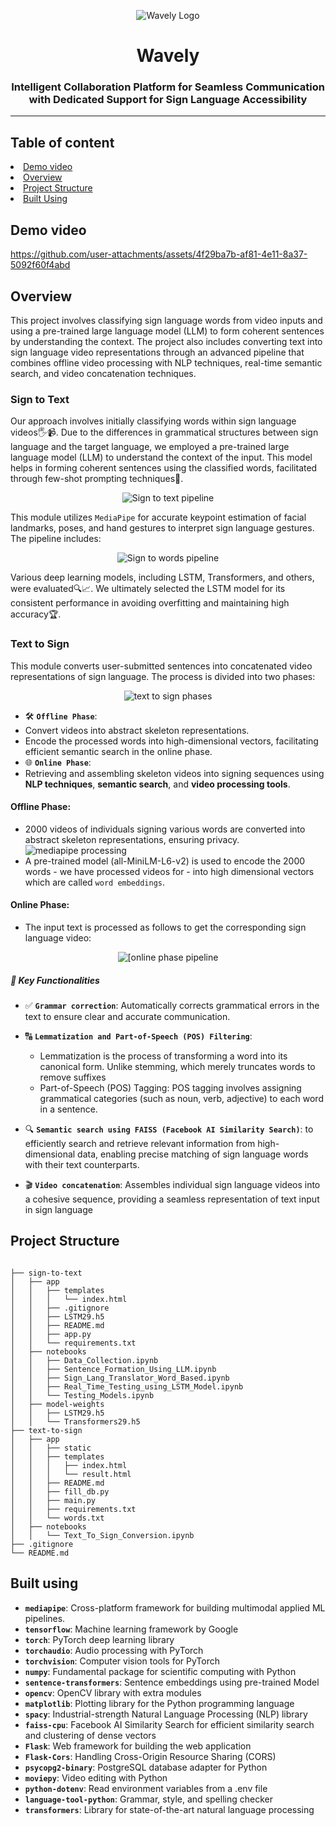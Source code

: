 


<p align="center">
  <img src="https://github.com/user-attachments/assets/c160f8fe-827a-4eef-b20d-2bed7090095f" alt="Wavely Logo" />
</p>
  <h1 align="center">Wavely</h1>
  
  <h3 align="center">  Intelligent Collaboration Platform for Seamless Communication with Dedicated Support for Sign Language Accessibility</h3>
<hr>
<h2> Table of content </h2>
<li><a href="#0">Demo video</a></li>
<li><a href="#1">Overview</a> </li>
<li><a href="#2">Project Structure</a></li>
<li><a href="#3">Built Using</a></li>

<h2 id ="0">Demo video</h2>

https://github.com/user-attachments/assets/4f29ba7b-af81-4e11-8a37-5092f60f4abd

<h2 id ="1"> Overview </h2>
This project involves classifying sign language words from video inputs and using a pre-trained large language model (LLM) to form coherent sentences by understanding the context. The project also includes converting text into sign language video representations through an advanced pipeline that combines offline video processing with NLP techniques, real-time semantic search, and video concatenation techniques.

### Sign to Text
Our approach involves initially classifying words within sign language videos🖐️📹. Due to the differences in grammatical structures between sign language and the target language, we employed a pre-trained large language model (LLM) to understand the context of the input. This model helps in forming coherent sentences using the classified words, facilitated through few-shot prompting techniques🎯.

<p align="center">
  <img src="https://github.com/user-attachments/assets/5257fa66-4cb1-4f2b-8b0d-2494a74c1637" alt="Sign to text pipeline" />
</p>


This module utilizes `MediaPipe` for accurate keypoint estimation of facial landmarks, poses, and hand gestures to interpret sign language gestures. The pipeline includes:

<p align="center">
  <img src="https://github.com/user-attachments/assets/7f441c58-5319-4f71-b98d-595bfddce047" alt="Sign to words pipeline" />
</p>

Various deep learning models, including LSTM, Transformers, and others, were evaluated🔍📈. We ultimately selected the LSTM model for its consistent performance in avoiding overfitting and maintaining high accuracy🏆.

### Text to Sign

This module converts user-submitted sentences into concatenated video representations of sign language. The process is divided into two phases:

<p align="center">
  <img src="https://github.com/user-attachments/assets/a88161c3-48a3-4d89-991a-6aa330459480" alt="text to sign phases" />
</p>

-  🛠️ **`Offline Phase`**:
  - Convert videos into abstract skeleton representations.
  - Encode the processed words into high-dimensional vectors, facilitating efficient semantic search in the online phase.
-  🌐 **`Online Phase`**:
  - Retrieving and assembling skeleton videos into signing sequences using **NLP techniques**, **semantic search**, and **video processing tools**.
  
#### Offline Phase: 
  - 2000 videos of individuals signing various words are converted into abstract skeleton representations, ensuring privacy.
![mediapipe processing](https://github.com/user-attachments/assets/a8be3543-bd0d-48d4-a84d-f93c025ccec1)
  - A pre-trained model (all-MiniLM-L6-v2) is used to encode the 2000 words - we have processed videos for - into high dimensional vectors which are called `word embeddings`.
#### Online Phase:
- The input text is processed as follows to get the corresponding sign language video:

<p align="center">
  <img src="https://github.com/user-attachments/assets/936461db-eb46-4fa8-9833-0340120b98bd" alt="[online phase pipeline" />
</p>

##### 🔑 Key Functionalities

- ✅ **`Grammar correction`**: Automatically corrects grammatical errors in the text to ensure clear and accurate communication.
      
- 🔠 **`Lemmatization and Part-of-Speech (POS) Filtering`**: 
  - Lemmatization is the process of transforming a word into its canonical form. Unlike stemming, which merely truncates words to remove suffixes
  - Part-of-Speech (POS) Tagging: POS tagging involves assigning grammatical categories (such as noun, verb, adjective) to each word in a sentence.
          
- 🔍 **`Semantic search using FAISS (Facebook AI Similarity Search)`**:  to efficiently search and retrieve relevant information from high-dimensional data, enabling precise matching of sign language words with their text counterparts.
      
- 🎬 **`Video concatenation`**: Assembles individual sign language videos into a cohesive sequence, providing a seamless representation of text input in sign language

<h2 id ="2"> Project Structure </h2>

```plaintext

├── sign-to-text
│   ├── app
│   │   ├── templates
│   │   │   └── index.html
│   │   ├── .gitignore
│   │   ├── LSTM29.h5
│   │   ├── README.md
│   │   ├── app.py
│   │   └── requirements.txt
│   ├── notebooks
│   │   ├── Data_Collection.ipynb
│   │   ├── Sentence_Formation_Using_LLM.ipynb
│   │   ├── Sign_Lang_Translator_Word_Based.ipynb
│   │   ├── Real_Time_Testing_using_LSTM_Model.ipynb
│   │   └── Testing_Models.ipynb
│   ├── model-weights
│   │   ├── LSTM29.h5
│   │   └── Transformers29.h5
├── text-to-sign
│   ├── app
│   │   ├── static
│   │   ├── templates
│   │   │   ├── index.html
│   │   │   └── result.html
│   │   ├── README.md
│   │   ├── fill_db.py
│   │   ├── main.py
│   │   ├── requirements.txt
│   │   └── words.txt
│   ├── notebooks
│   │   └── Text_To_Sign_Conversion.ipynb
├── .gitignore
└── README.md
```

<h2 id ="3">Built using </h2>

- **`mediapipe`**: Cross-platform framework for building multimodal applied ML pipelines.
- **`tensorflow`**: Machine learning framework by Google
- **`torch`**: PyTorch deep learning library 
- **`torchaudio`**: Audio processing with PyTorch 
- **`torchvision`**: Computer vision tools for PyTorch
- **`numpy`**: Fundamental package for scientific computing with Python 
- **`sentence-transformers`**: Sentence embeddings using pre-trained Model
- **`opencv`**: OpenCV library with extra modules
- **`matplotlib`**: Plotting library for the Python programming language 
- **`spacy`**: Industrial-strength Natural Language Processing (NLP) library
- **`faiss-cpu`**: Facebook AI Similarity Search for efficient similarity search and clustering of dense vectors 
- **`Flask`**: Web framework for building the web application
- **`Flask-Cors`**: Handling Cross-Origin Resource Sharing (CORS)
- **`psycopg2-binary`**: PostgreSQL database adapter for Python 
- **`moviepy`**: Video editing with Python 
- **`python-dotenv`**: Read environment variables from a .env file
- **`language-tool-python`**: Grammar, style, and spelling checker
- **`transformers`**: Library for state-of-the-art natural language processing







